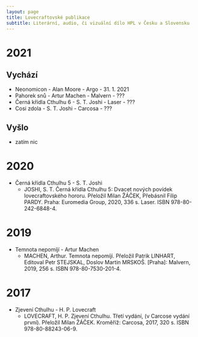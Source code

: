 ```yaml
---
layout: page
title: Lovecraftovské publikace
subtitle: Literární, audio, či vizuální dílo HPL v Česku a Slovensku
---
```


# 2021

## Vychází

- Neonomicon - Alan Moore - Argo - 31. 1. 2021
- Pahorek snů - Artur Machen - Malvern - ???
- Černá křídla Cthulhu 6 - S. T. Joshi - Laser - ???
- Cosi zdola - S. T. Joshi - Carcosa - ???

## Vyšlo

- zatím nic

# 2020

- Černá křídla Cthulhu 5 - S. T. Joshi
  - JOSHI, S. T. Černá křídla Cthulhu 5: Dvacet nových povídek lovecraftovského hororu. Přeložil Milan ŽÁČEK, Přebásnil Filip PARDY. Praha: Euromedia Group, 2020, 336 s. Laser. ISBN 978-80-242-6848-4.

# 2019

- Temnota nepomíjí - Artur Machen
  - MACHEN, Arthur. Temnota nepomíjí. Přeložil Patrik LINHART, Editoval Petr STEJSKAL, Doslov Martin MRSKOŠ. [Praha]: Malvern, 2019, 256 s. ISBN 978-80-7530-201-4.

# 2017

- Zjevení Cthulhu - H. P. Lovecraft
  - LOVECRAFT, H. P. Zjevení Cthulhu. Třetí vydání, (v Carcose vydání první). Přeložil Milan ŽÁČEK. Kroměříž: Carcosa, 2017, 320 s. ISBN 978-80-88243-06-9.
